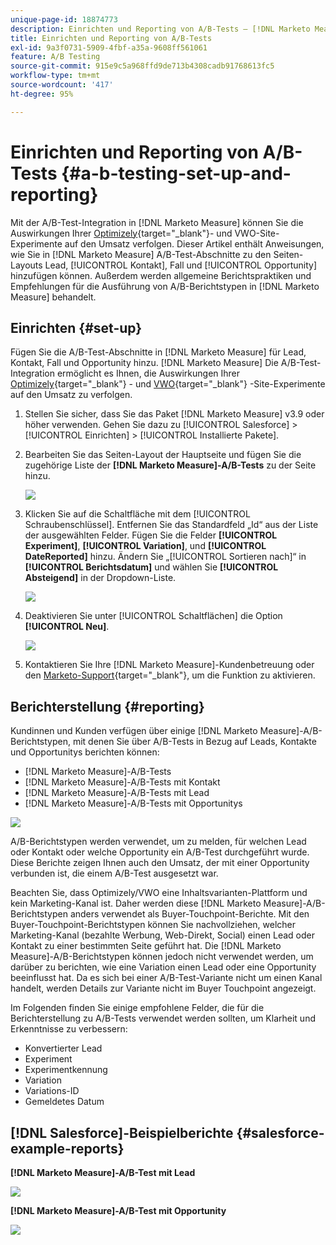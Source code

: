 ```yaml
---
unique-page-id: 18874773
description: Einrichten und Reporting von A/B-Tests – [!DNL Marketo Measure]
title: Einrichten und Reporting von A/B-Tests
exl-id: 9a3f0731-5909-4fbf-a35a-9608ff561061
feature: A/B Testing
source-git-commit: 915e9c5a968ffd9de713b4308cadb91768613fc5
workflow-type: tm+mt
source-wordcount: '417'
ht-degree: 95%

---
```


# Einrichten und Reporting von A/B-Tests {#a-b-testing-set-up-and-reporting}

Mit der A/B-Test-Integration in [!DNL Marketo Measure] können Sie die Auswirkungen Ihrer [Optimizely](https://www.optimizely.com/de){target="_blank"}- und VWO-Site-Experimente auf den Umsatz verfolgen. Dieser Artikel enthält Anweisungen, wie Sie in [!DNL Marketo Measure] A/B-Test-Abschnitte zu den Seiten-Layouts Lead, [!UICONTROL Kontakt], Fall und [!UICONTROL Opportunity] hinzufügen können. Außerdem werden allgemeine Berichtspraktiken und Empfehlungen für die Ausführung von A/B-Berichtstypen in [!DNL Marketo Measure] behandelt.

## Einrichten {#set-up}

Fügen Sie die A/B-Test-Abschnitte in [!DNL Marketo Measure] für Lead, Kontakt, Fall und Opportunity hinzu. [!DNL Marketo Measure] Die A/B-Test-Integration ermöglicht es Ihnen, die Auswirkungen Ihrer [Optimizely](https://www.optimizely.com/de){target="_blank"} - und [VWO](https://vwo.com/de){target="_blank"} -Site-Experimente auf den Umsatz zu verfolgen.

1. Stellen Sie sicher, dass Sie das Paket [!DNL Marketo Measure] v3.9 oder höher verwenden. Gehen Sie dazu zu [!UICONTROL Salesforce] >[!UICONTROL Einrichten] > [!UICONTROL Installierte Pakete].
1. Bearbeiten Sie das Seiten-Layout der Hauptseite und fügen Sie die zugehörige Liste der **[!DNL Marketo Measure]-A/B-Tests** zu der Seite hinzu.

   ![](assets/1.png)

1. Klicken Sie auf die Schaltfläche mit dem [!UICONTROL Schraubenschlüssel]. Entfernen Sie das Standardfeld „Id“ aus der Liste der ausgewählten Felder. Fügen Sie die Felder **[!UICONTROL Experiment]**, **[!UICONTROL Variation]**, und **[!UICONTROL DateReported]** hinzu. Ändern Sie „[!UICONTROL Sortieren nach]“ in **[!UICONTROL Berichtsdatum]** und wählen Sie **[!UICONTROL Absteigend]** in der Dropdown-Liste.

   ![](assets/2.png)

1. Deaktivieren Sie unter [!UICONTROL Schaltflächen] die Option **[!UICONTROL Neu]**.

   ![](assets/3.png)

1. Kontaktieren Sie Ihre [!DNL Marketo Measure]-Kundenbetreuung oder den [Marketo-Support](https://nation.marketo.com/t5/support/ct-p/Support){target="_blank"}, um die Funktion zu aktivieren.

## Berichterstellung {#reporting}

Kundinnen und Kunden verfügen über einige [!DNL Marketo Measure]-A/B-Berichtstypen, mit denen Sie über A/B-Tests in Bezug auf Leads, Kontakte und Opportunitys berichten können:

* [!DNL Marketo Measure]-A/B-Tests
* [!DNL Marketo Measure]-A/B-Tests mit Kontakt
* [!DNL Marketo Measure]-A/B-Tests mit Lead
* [!DNL Marketo Measure]-A/B-Tests mit Opportunitys

![](assets/4.png)

A/B-Berichtstypen werden verwendet, um zu melden, für welchen Lead oder Kontakt oder welche Opportunity ein A/B-Test durchgeführt wurde. Diese Berichte zeigen Ihnen auch den Umsatz, der mit einer Opportunity verbunden ist, die einem A/B-Test ausgesetzt war.

Beachten Sie, dass Optimizely/VWO eine Inhaltsvarianten-Plattform und kein Marketing-Kanal ist. Daher werden diese [!DNL Marketo Measure]-A/B-Berichtstypen anders verwendet als Buyer-Touchpoint-Berichte. Mit den Buyer-Touchpoint-Berichtstypen können Sie nachvollziehen, welcher Marketing-Kanal (bezahlte Werbung, Web-Direkt, Social) einen Lead oder Kontakt zu einer bestimmten Seite geführt hat. Die [!DNL Marketo Measure]-A/B-Berichtstypen können jedoch nicht verwendet werden, um darüber zu berichten, wie eine Variation einen Lead oder eine Opportunity beeinflusst hat. Da es sich bei einer A/B-Test-Variante nicht um einen Kanal handelt, werden Details zur Variante nicht im Buyer Touchpoint angezeigt.

Im Folgenden finden Sie einige empfohlene Felder, die für die Berichterstellung zu A/B-Tests verwendet werden sollten, um Klarheit und Erkenntnisse zu verbessern:

* Konvertierter Lead
* Experiment
* Experimentkennung
* Variation
* Variations-ID
* Gemeldetes Datum

## [!DNL Salesforce]-Beispielberichte {#salesforce-example-reports}

**[!DNL Marketo Measure]-A/B-Test mit Lead**

![](assets/5.png)

**[!DNL Marketo Measure]-A/B-Test mit Opportunity**

![](assets/6.png)
